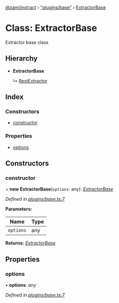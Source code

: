 [@zaml/extract](../README.md) › ["plugins/base"](../modules/_plugins_base_.md) › [ExtractorBase](_plugins_base_.extractorbase.md)

# Class: ExtractorBase

Extractor base class

## Hierarchy

* **ExtractorBase**

  ↳ [RestExtractor](_plugins_rest_.restextractor.md)

## Index

### Constructors

* [constructor](_plugins_base_.extractorbase.md#constructor)

### Properties

* [options](_plugins_base_.extractorbase.md#options)

## Constructors

###  constructor

\+ **new ExtractorBase**(`options`: any): *[ExtractorBase](_plugins_base_.extractorbase.md)*

*Defined in [plugins/base.ts:7](https://github.com/nexushubs/zaml-lang/blob/ee5fea7/packages/zaml-extract/src/plugins/base.ts#L7)*

**Parameters:**

Name | Type |
------ | ------ |
`options` | any |

**Returns:** *[ExtractorBase](_plugins_base_.extractorbase.md)*

## Properties

###  options

• **options**: *any*

*Defined in [plugins/base.ts:7](https://github.com/nexushubs/zaml-lang/blob/ee5fea7/packages/zaml-extract/src/plugins/base.ts#L7)*

